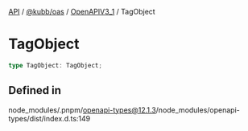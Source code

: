 [API](../../../../../packages.md) / [@kubb/oas](../../../index.md) / [OpenAPIV3\_1](../index.md) / TagObject

# TagObject

```ts
type TagObject: TagObject;
```

## Defined in

node\_modules/.pnpm/openapi-types@12.1.3/node\_modules/openapi-types/dist/index.d.ts:149
